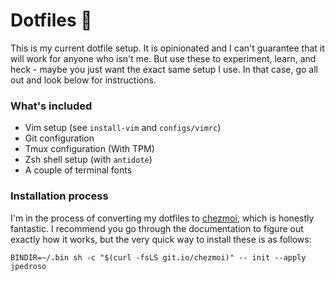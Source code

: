 # Dotfiles 👋

This is my current dotfile setup. It is opinionated and I can't guarantee
that it will work for anyone who isn't me. But use these to experiment,
learn, and heck - maybe you just want the exact same setup I use. In that
case, go all out and look below for instructions.

### What's included

- Vim setup (see `install-vim` and `configs/vimrc`)
- Git configuration
- Tmux configuration (With TPM)
- Zsh shell setup (with `antidote`)
- A couple of terminal fonts

### Installation process

I'm in the process of converting my dotfiles to [chezmoi](https://www.chezmoi.io/),
which is honestly fantastic. I recommend you go through the documentation to figure
out exactly how it works, but the very quick way to install these is as follows:

```
BINDIR=~/.bin sh -c "$(curl -fsLS git.io/chezmoi)" -- init --apply jpedroso
```
